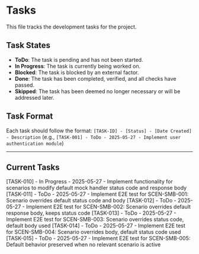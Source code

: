# Tasks

This file tracks the development tasks for the project.

## Task States
- **ToDo**: The task is pending and has not been started.
- **In Progress**: The task is currently being worked on.
- **Blocked**: The task is blocked by an external factor.
- **Done**: The task has been completed, verified, and all checks have passed.
- **Skipped**: The task has been deemed no longer necessary or will be addressed later.

## Task Format
Each task should follow the format:
`[TASK-ID] - [Status] - [Date Created] - Description`
(e.g., `[TASK-001] - ToDo - 2025-05-27 - Implement user authentication module`)

---

## Current Tasks

[TASK-010] - In Progress - 2025-05-27 - Implement functionality for scenarios to modify default mock handler status code and response body
[TASK-011] - ToDo - 2025-05-27 - Implement E2E test for SCEN-SMB-001: Scenario overrides default status code and body
[TASK-012] - ToDo - 2025-05-27 - Implement E2E test for SCEN-SMB-002: Scenario overrides default response body, keeps status code
[TASK-013] - ToDo - 2025-05-27 - Implement E2E test for SCEN-SMB-003: Scenario overrides status code, default body used
[TASK-014] - ToDo - 2025-05-27 - Implement E2E test for SCEN-SMB-004: Scenario overrides body, default status code used
[TASK-015] - ToDo - 2025-05-27 - Implement E2E test for SCEN-SMB-005: Default behavior preserved when no relevant scenario is active
